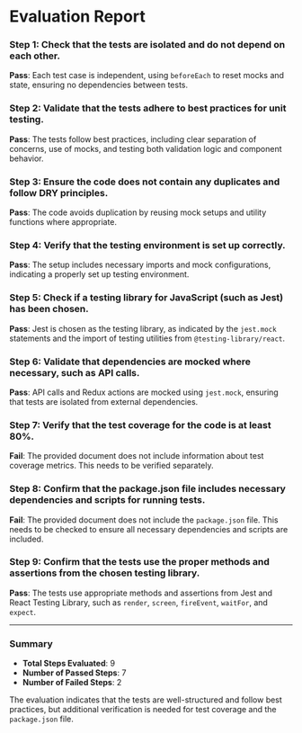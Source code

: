# Evaluation Report

### Step 1: Check that the tests are isolated and do not depend on each other.
**Pass**: Each test case is independent, using `beforeEach` to reset mocks and state, ensuring no dependencies between tests.

### Step 2: Validate that the tests adhere to best practices for unit testing.
**Pass**: The tests follow best practices, including clear separation of concerns, use of mocks, and testing both validation logic and component behavior.

### Step 3: Ensure the code does not contain any duplicates and follow DRY principles.
**Pass**: The code avoids duplication by reusing mock setups and utility functions where appropriate.

### Step 4: Verify that the testing environment is set up correctly.
**Pass**: The setup includes necessary imports and mock configurations, indicating a properly set up testing environment.

### Step 5: Check if a testing library for JavaScript (such as Jest) has been chosen.
**Pass**: Jest is chosen as the testing library, as indicated by the `jest.mock` statements and the import of testing utilities from `@testing-library/react`.

### Step 6: Validate that dependencies are mocked where necessary, such as API calls.
**Pass**: API calls and Redux actions are mocked using `jest.mock`, ensuring that tests are isolated from external dependencies.

### Step 7: Verify that the test coverage for the code is at least 80%.
**Fail**: The provided document does not include information about test coverage metrics. This needs to be verified separately.

### Step 8: Confirm that the package.json file includes necessary dependencies and scripts for running tests.
**Fail**: The provided document does not include the `package.json` file. This needs to be checked to ensure all necessary dependencies and scripts are included.

### Step 9: Confirm that the tests use the proper methods and assertions from the chosen testing library.
**Pass**: The tests use appropriate methods and assertions from Jest and React Testing Library, such as `render`, `screen`, `fireEvent`, `waitFor`, and `expect`.

---

### Summary
- **Total Steps Evaluated**: 9
- **Number of Passed Steps**: 7
- **Number of Failed Steps**: 2

The evaluation indicates that the tests are well-structured and follow best practices, but additional verification is needed for test coverage and the `package.json` file.